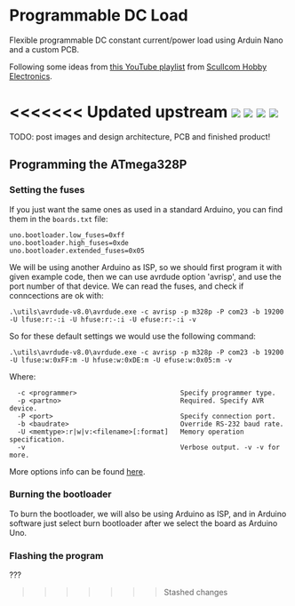 # Programmable DC Load

Flexible programmable DC constant current/power load using Arduin Nano and a custom PCB.

Following some ideas from [this YouTube playlist](https://www.youtube.com/playlist?list=PLUMG8JNssPPzbr4LydbTcBrhoPlemu5Dt) from [Scullcom Hobby Electronics](https://www.youtube.com/@scullcomhobbyelectronics1702).

<<<<<<< Updated upstream
![](pics/schm.png)
![](pics/pcb_editor.png)
![](pics/pcb_3d_view.png)
![](pics/pcbs.jpg)
=======
TODO: post images and design architecture, PCB and finished product!


## Programming the ATmega328P

### Setting the fuses

If you just want the same ones as used in a standard Arduino, you can find them in the ```boards.txt``` file:
```
uno.bootloader.low_fuses=0xff
uno.bootloader.high_fuses=0xde
uno.bootloader.extended_fuses=0x05
```

We will be using another Arduino as ISP, so we should first program it with given example code, then we can use avrdude option 'avrisp', and use the port number of that device. We can read the fuses, and check if conncections are ok with:
``` 
.\utils\avrdude-v8.0\avrdude.exe -c avrisp -p m328p -P com23 -b 19200 -U lfuse:r:-:i -U hfuse:r:-:i -U efuse:r:-:i -v
``` 

So for these default settings we would use the following command:
``` 
.\utils\avrdude-v8.0\avrdude.exe -c avrisp -p m328p -P com23 -b 19200 -U lfuse:w:0xFF:m -U hfuse:w:0xDE:m -U efuse:w:0x05:m -v
```
Where:
```
  -c <programmer>                          Specify programmer type.
  -p <partno>                              Required. Specify AVR device.
  -P <port>                                Specify connection port.
  -b <baudrate>                            Override RS-232 baud rate.
  -U <memtype>:r|w|v:<filename>[:format]   Memory operation specification.
  -v                                       Verbose output. -v -v for more.
```
More options info can be found [here](https://www.nongnu.org/avrdude/user-manual/avrdude_3.html).


### Burning the bootloader

To burn the bootloader, we will also be using Arduino as ISP, and in Arduino software just select burn bootloader after we select the board as Arduino Uno.


### Flashing the program

???

>>>>>>> Stashed changes
